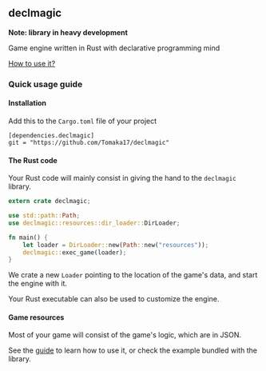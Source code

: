 ## declmagic

**Note: library in heavy development**

Game engine written in Rust with declarative programming mind

[How to use it?](guide/introduction.md)


### Quick usage guide

#### Installation
Add this to the `Cargo.toml` file of your project

    [dependencies.declmagic]
    git = "https://github.com/Tomaka17/declmagic"

#### The Rust code

Your Rust code will mainly consist in giving the hand to the `declmagic` library.

```rust
extern crate declmagic;

use std::path::Path;
use declmagic::resources::dir_loader::DirLoader;

fn main() {
	let loader = DirLoader::new(Path::new("resources"));
	declmagic::exec_game(loader);
}
```

We crate a new `Loader` pointing to the location of the game's data, and start the engine with it.

Your Rust executable can also be used to customize the engine.

#### Game resources

Most of your game will consist of the game's logic, which are in JSON.

See the [guide](guide/introduction.md) to learn how to use it, or check the example bundled with the library.
